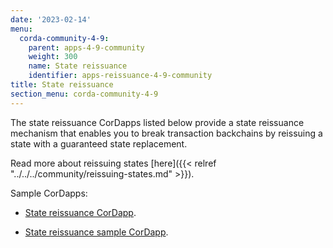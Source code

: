 ```yaml
---
date: '2023-02-14'
menu:
  corda-community-4-9:
    parent: apps-4-9-community
    weight: 300
    name: State reissuance
    identifier: apps-reissuance-4-9-community
title: State reissuance
section_menu: corda-community-4-9
---
```


The state reissuance CorDapps listed below provide a state reissuance mechanism that enables you to break transaction backchains by reissuing a state with a guaranteed state replacement.

Read more about reissuing states [here]({{< relref "../../../community/reissuing-states.md" >}}).

Sample CorDapps:

* [State reissuance CorDapp](https://github.com/corda/reissue-cordapp).

* [State reissuance sample CorDapp](https://github.com/corda/reissue-sample-cordapp).
